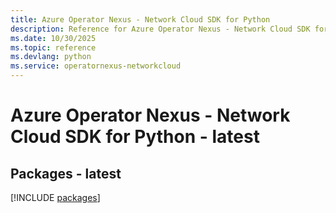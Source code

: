 ```yaml
---
title: Azure Operator Nexus - Network Cloud SDK for Python
description: Reference for Azure Operator Nexus - Network Cloud SDK for Python
ms.date: 10/30/2025
ms.topic: reference
ms.devlang: python
ms.service: operatornexus-networkcloud
---
```

# Azure Operator Nexus - Network Cloud SDK for Python - latest
## Packages - latest
[!INCLUDE [packages](operator-nexus---network-cloud-index.md)]